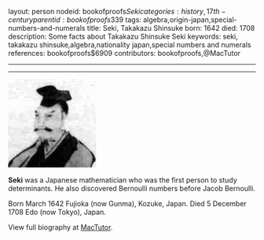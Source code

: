 layout: person
nodeid: bookofproofs$Seki
categories: history,17th-century
parentid: bookofproofs$339
tags: algebra,origin-japan,special-numbers-and-numerals
title: Seki, Takakazu Shinsuke
born: 1642
died: 1708
description: Some facts about Takakazu Shinsuke Seki
keywords: seki, takakazu shinsuke,algebra,nationality japan,special numbers and numerals
references: bookofproofs$6909
contributors: bookofproofs,@MacTutor

---


---

![Seki.jpg](https://github.com/bookofproofs/bookofproofs.github.io/blob/main/_sources/_assets/images/portraits/Seki.jpg?raw=true)

**Seki** was a Japanese mathematician who was the first person to study determinants. He also discovered Bernoulli numbers before Jacob Bernoulli.

Born March 1642 Fujioka (now Gunma), Kozuke, Japan. Died 5 December 1708 Edo (now Tokyo), Japan.


View full biography at [MacTutor](https://mathshistory.st-andrews.ac.uk/Biographies/Seki/).